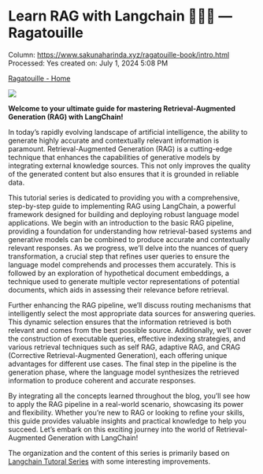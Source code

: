 # Learn RAG with Langchain 🦜⛓️‍💥 — Ragatouille

Column: https://www.sakunaharinda.xyz/ragatouille-book/intro.html
Processed: Yes
created on: July 1, 2024 5:08 PM

[Ragatouille - Home](https://www.sakunaharinda.xyz/ragatouille-book/intro.html#)

![](https://www.sakunaharinda.xyz/ragatouille-book/_static/logo2.png)

**Welcome to your ultimate guide for mastering Retrieval-Augmented Generation (RAG) with LangChain!**

In today’s rapidly evolving landscape of artificial intelligence, the ability to generate highly accurate and contextually relevant information is paramount. Retrieval-Augmented Generation (RAG) is a cutting-edge technique that enhances the capabilities of generative models by integrating external knowledge sources. This not only improves the quality of the generated content but also ensures that it is grounded in reliable data.

This tutorial series is dedicated to providing you with a comprehensive, step-by-step guide to implementing RAG using LangChain, a powerful framework designed for building and deploying robust language model applications. We begin with an introduction to the basic RAG pipeline, providing a foundation for understanding how retrieval-based systems and generative models can be combined to produce accurate and contextually relevant responses. As we progress, we’ll delve into the nuances of query transformation, a crucial step that refines user queries to ensure the language model comprehends and processes them accurately. This is followed by an exploration of hypothetical document embeddings, a technique used to generate multiple vector representations of potential documents, which aids in assessing their relevance before retrieval.

Further enhancing the RAG pipeline, we’ll discuss routing mechanisms that intelligently select the most appropriate data sources for answering queries. This dynamic selection ensures that the information retrieved is both relevant and comes from the best possible source. Additionally, we’ll cover the construction of executable queries, effective indexing strategies, and various retrieval techniques such as self RAG, adaptive RAG, and CRAG (Corrective Retrieval-Augmented Generation), each offering unique advantages for different use cases. The final step in the pipeline is the generation phase, where the language model synthesizes the retrieved information to produce coherent and accurate responses.

By integrating all the concepts learned throughout the blog, you’ll see how to apply the RAG pipeline in a real-world scenario, showcasing its power and flexibility. Whether you’re new to RAG or looking to refine your skills, this guide provides valuable insights and practical knowledge to help you succeed. Let’s embark on this exciting journey into the world of Retrieval-Augmented Generation with LangChain!

The organization and the content of this series is primarily based on [Langchain Tutoral Series](https://www.youtube.com/watch?v=wd7TZ4w1mSw&list=PLfaIDFEXuae2LXbO1_PKyVJiQ23ZztA0x) with some interesting improvements.